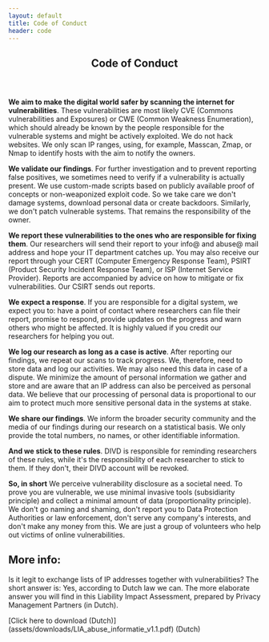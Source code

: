 ```yaml
---
layout: default
title: Code of Conduct
header: code
---
```

<header>
	<h2>Code of Conduct</h2>
</header>  

**We aim to make the digital world safer by scanning the internet for vulnerabilities**.
These vulnerabilities are most likely CVE (Commons vulnerabilities and Exposures) or CWE (Common Weakness Enumeration), which should already be known by the people responsible for the vulnerable systems and might be actively exploited. We do not hack websites. We only scan IP ranges, using, for example, Masscan, Zmap, or Nmap to identify hosts with the aim to notify the owners.

**We validate our findings**.
For further investigation and to prevent reporting false positives, we sometimes need to verify if a vulnerability is actually present. We use custom-made scripts based on publicly available proof of concepts or non-weaponized exploit code. So we take care we don't damage systems, download personal data or create backdoors. Similarly, we don't patch vulnerable systems. That remains the responsibility of the owner.

**We report these vulnerabilities to the ones who are responsible for fixing them**.
Our researchers will send their report to your info@ and abuse@ mail address and hope your IT department catches up. You may also receive our report through your CERT (Computer Emergency Response Team), PSIRT (Product Security Incident Response Team), or ISP (Internet Service Provider). Reports are accompanied by advice on how to mitigate or fix vulnerabilities. Our CSIRT sends out reports.

**We expect a response**.
If you are responsible for a digital system, we expect you to: have a point of contact where researchers can file their report, promise to respond, provide updates on the progress and warn others who might be affected. It is highly valued if you credit our researchers for helping you out.

**We log our research as long as a case is active**.
After reporting our findings, we repeat our scans to track progress. We, therefore, need to store data and log our activities. We may also need this data in case of a dispute. We minimize the amount of personal information we gather and store and are aware that an IP address can also be perceived as personal data. We believe that our processing of personal data is proportional to our aim to protect much more sensitive personal data in the systems at stake.

**We share our findings**.
We inform the broader security community and the media of our findings during our research on a statistical basis. We only provide the total numbers, no names, or other identifiable information.

**And we stick to these rules**.
DIVD is responsible for reminding researchers of these rules, while it's the responsibility of each researcher to stick to them. If they don't, their DIVD account will be revoked.

**So, in short**
We perceive vulnerability disclosure as a societal need. To prove you are vulnerable, we use minimal invasive tools (subsidiarity principle) and collect a minimal amount of data (proportionality principle). We don't go naming and shaming, don't report you to Data Protection Authorities or law enforcement, don't serve any company's interests, and don't make any money from this. We are just a group of volunteers who help out victims of online vulnerabilities.

 <h2>More info:</h2>
 <p>Is it legit to exchange lists of IP addresses together with vulnerabilities? The short answer is: Yes, according to Dutch law we can. The more elaborate answer you will find in this Liability Impact Assessment, prepared by Privacy Management Partners (in Dutch).</p>
 [Click here to download (Dutch)](assets/downloads/LIA_abuse_informatie_v1.1.pdf) (Dutch)
